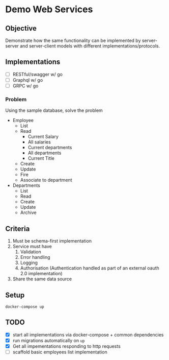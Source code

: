 # Demo Web Services

## Objective

Demonstrate how the same functionality can be implemented by server-server and server-client models with different implementations/protocols.

## Implementations

- [ ] RESTful/swagger w/ go
- [ ] Graphql w/ go
- [ ] GRPC w/ go

### Problem

Using the sample database, solve the problem

- Employee
  - List
  - Read
    - Current Salary
    - All salaries
    - Current departments
    - All departments
    - Current Title
  - Create
  - Update
  - Fire
  - Associate to department
- Departments
  - List
  - Read
  - Create
  - Update
  - Archive
  


## Criteria

1. Must be schema-first implementation
2. Service must have
   1. Validation
   2. Error handling
   3. Logging
   4. Authorisation (Authentication handled as part of an external oauth 2.0 implementation)
3. Share the same data source

## Setup

`docker-compose up`

## TODO

- [x] start all implementations via docker-compose + common dependencies
- [x] run migrations automatically on `up`
- [x] Get all impementations responding to http requests
- [ ] scaffold basic employees list implementation
